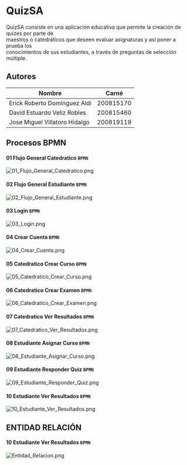QuizSA
======

QuizSA consiste en una aplicación educativa que permite la creación de quizes por parte de                              
maestros o catedráticos que deseen evaluar asignaturas y así poner a prueba los                          
conocimientos de sus estudiantes, a través de preguntas de selección múltiple.

## Autores
Nombre | Carné
------------- | -------------
Erick Roberto Domínguez Aldi  | 200815170 
David Estuardo Veliz Robles  | 200815460
Jose Miguel Villatoro Hidalgo  | 200819119

## Procesos BPMN

#### 01 Flujo General Catedratico `BPMN`
![01_Flujo_General_Catedratico.png](https://raw.github.com/erickecys/QuizSA/master/QuizAS/imagenes/01_Flujo_General_Catedratico.png "01_Flujo_General_Catedratico")

#### 02 Flujo General Estudiante `BPMN`
![02_Flujo_General_Estudiante.png](https://raw.github.com/erickecys/QuizSA/master/QuizAS/imagenes/02_Flujo_General_Estudiante.png "02_Flujo_General_Estudiante")

#### 03 Login `BPMN`
![03_Login.png](https://raw.github.com/erickecys/QuizSA/master/QuizAS/imagenes/03_Login.png "03_Login")

#### 04 Crear Cuenta `BPMN`
![04_Crear_Cuenta.png](https://raw.github.com/erickecys/QuizSA/master/QuizAS/imagenes/04_Crear_Cuenta.png "04_Crear_Cuenta")

#### 05 Catedratico Crear Curso `BPMN`
![05_Catedratico_Crear_Curso.png](https://raw.github.com/erickecys/QuizSA/master/QuizAS/imagenes/05_Catedratico_Crear_Curso.png "05_Catedratico_Crear_Curso")

#### 06 Catedratico Crear Examen `BPMN`
![06_Catedratico_Crear_Examen.png](https://raw.github.com/erickecys/QuizSA/master/QuizAS/imagenes/06_Catedratico_Crear_Examen.png "06_Catedratico_Crear_Examen")

#### 07 Catedratico Ver Resultados `BPMN`
![07_Catedratico_Ver_Resultados.png](https://raw.github.com/erickecys/QuizSA/master/QuizAS/imagenes/07_Catedratico_Ver_Resultados.png "07_Catedratico_Ver_Resultados")

#### 08 Estudiante Asignar Curso `BPMN`
![08_Estudiante_Asignar_Curso.png](https://raw.github.com/erickecys/QuizSA/master/QuizAS/imagenes/08_Estudiante_Asignar_Curso.png "08_Estudiante_Asignar_Curso")

#### 09 Estudiante Responder Quiz `BPMN`
![09_Estudiante_Responder_Quiz.png](https://raw.github.com/erickecys/QuizSA/master/QuizAS/imagenes/09_Estudiante_Responder_Quiz.png "09_Estudiante_Responder_Quiz")

#### 10 Estudiante Ver Resultados `BPMN`
![10_Estudiante_Ver_Resultados.png](https://raw.github.com/erickecys/QuizSA/master/QuizAS/imagenes/10_Estudiante_Ver_Resultados.png "10_Estudiante_Ver_Resultados")


## ENTIDAD RELACIÓN
#### 10 Estudiante Ver Resultados `BPMN`
![Entidad_Relacion.png](https://raw.github.com/erickecys/QuizSA/master/QuizAS/entidad-relacion/E-R.png "Entidad_Relacion")







